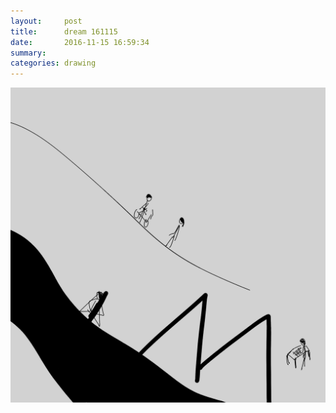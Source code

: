 ```yaml
---
layout:     post
title:      dream 161115
date:       2016-11-15 16:59:34
summary:    
categories: drawing
---
```

![dream 161115](/images/diary/dream-161115.png "dream after dreams")
